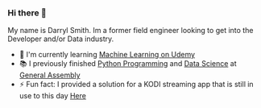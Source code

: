 ### Hi there 👋 
My name is Darryl Smith. Im a former field engineer looking to get into the Developer and/or Data industry.
- :seedling: I'm currently learning [Machine Learning on Udemy](https://www.udemy.com/course/data-science-and-machine-learning-with-python-hands-on/)
- :books: I previously finished [Python Programming](https://generalassemb.ly/education/python-programming/) and [Data Science](https://generalassemb.ly/education/data-science/) at [General Assembly](https://generalassemb.ly)
- :zap: Fun fact: I provided a solution for a KODI streaming app that is still in use to this day [Here](https://forum.kodi.tv/showthread.php?tid=243756&pid=2454782&highlight=dash#pid2454782)
<!--
**ds185216/ds185216** is a ✨ _special_ ✨ repository because its `README.md` (this file) appears on your GitHub profile.

Here are some ideas to get you started:

- 🔭 I’m currently working on ...
- 🌱 I’m currently learning ...
- 👯 I’m looking to collaborate on ...
- 🤔 I’m looking for help with ...
- 💬 Ask me about ...
- 📫 How to reach me: ...
- 😄 Pronouns: ...
- ⚡ Fun fact: ...
-->
